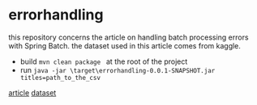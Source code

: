 # errorhandling
this repository concerns the article on handling batch processing errors with Spring Batch.
the dataset used in this article comes from kaggle.

+ build `mvn clean package ` at the root of the project
+ run `java -jar \target\errorhandling-0.0.1-SNAPSHOT.jar titles=path_to_the_csv `

[article](https://medium.com/@rskontchou/deal-with-errors-during-spring-batch-processing-33df1b350ee8)
[dataset](https://www.kaggle.com/datasets/victorsoeiro/netflix-tv-shows-and-movies?select=titles.csv)
